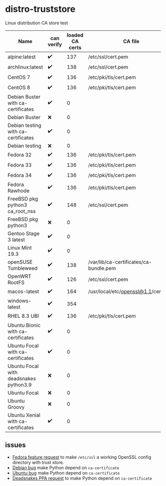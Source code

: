 # distro-truststore
Linux distribution CA store test

Name | can verify | loaded CA certs | CA file | CA path | path certs
--- | --- | --- | --- | --- | ---
alpine:latest | :heavy_check_mark: | 137 | /etc/ssl/cert.pem | /etc/ssl/certs | 0
archlinux:latest | :heavy_check_mark: | 138 | /etc/ssl/cert.pem | /etc/ssl/certs | 276
CentOS 7 | :heavy_check_mark: | 136 | /etc/pki/tls/cert.pem | /etc/pki/tls/certs | 0
CentOS 8 | :heavy_check_mark: | 136 | /etc/pki/tls/cert.pem | /etc/pki/tls/certs | 0
Debian Buster with ca-certificates | :heavy_check_mark: | 0 |  | /usr/lib/ssl/certs | 126
Debian Buster | :x: | 0 |  |  | 0
Debian testing with ca-certificates | :heavy_check_mark: | 0 |  | /usr/lib/ssl/certs | 126
Debian testing | :x: | 0 |  |  | 0
Fedora 32 | :heavy_check_mark: | 136 | /etc/pki/tls/cert.pem | /etc/pki/tls/certs | 0
Fedora 33 | :heavy_check_mark: | 136 | /etc/pki/tls/cert.pem | /etc/pki/tls/certs | 0
Fedora 34 | :heavy_check_mark: | 136 | /etc/pki/tls/cert.pem | /etc/pki/tls/certs | 0
Fedora Rawhode | :heavy_check_mark: | 136 | /etc/pki/tls/cert.pem | /etc/pki/tls/certs | 0
FreeBSD pkg python3 ca_root_nss | :heavy_check_mark: | 148 | /etc/ssl/cert.pem |  | 0
FreeBSD pkg python3 | :x: | 0 |  |  | 0
Gentoo Stage 3 latest | :heavy_check_mark: | 0 |  | /etc/ssl/certs | 126
Linux Mint 19.3 | :heavy_check_mark: | 0 |  | /usr/lib/ssl/certs | 138
openSUSE Tumbleweed | :heavy_check_mark: | 138 | /var/lib/ca-certificates/ca-bundle.pem | /var/lib/ca-certificates/openssl | 296
OpenWRT RootFS | :heavy_check_mark: | 126 | /etc/ssl/cert.pem | /etc/ssl/certs | 0
macos-latest | :heavy_check_mark: | 164 | /usr/local/etc/openssl@1.1/cert.pem | /usr/local/etc/openssl@1.1/certs | 0
windows-latest | :heavy_check_mark: | 354 |  |  | 0
RHEL 8.3 UBI | :heavy_check_mark: | 136 | /etc/pki/tls/cert.pem | /etc/pki/tls/certs | 0
Ubuntu Bionic with ca-certificates | :heavy_check_mark: | 0 |  | /usr/lib/ssl/certs | 138
Ubuntu Focal with ca-certificates | :heavy_check_mark: | 0 |  | /usr/lib/ssl/certs | 138
Ubuntu Focal with deadsnakes python3.9 | :x: | 0 |  |  | 0
Ubuntu Focal | :x: | 0 |  |  | 0
Ubuntu Groovy | :x: | 0 |  |  | 0
Ubuntu Xenial with ca-certificates | :heavy_check_mark: | 0 |  | /usr/lib/ssl/certs | 276


## issues

* [Fedora feature request](https://bugzilla.redhat.com/show_bug.cgi?id=1895619)
  to make ``/etc/ssl`` a working OpenSSL config directory with trust store.
* [Debian bug](https://bugs.debian.org/cgi-bin/bugreport.cgi?bug=960869)
  make Python depend on ``ca-certificate``
* [Ubuntu bug](https://bugs.launchpad.net/ubuntu/+source/python3.6/+bug/1879310)
  make Python depend on ``ca-certificate``
* [Deadsnakes PPA request](https://github.com/deadsnakes/issues/issues/144)
  to make Python depend on ``ca-certificate``
